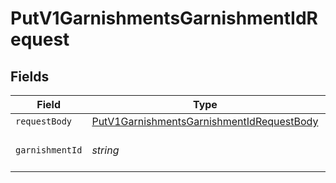 # PutV1GarnishmentsGarnishmentIdRequest


## Fields

| Field                                                                                                             | Type                                                                                                              | Required                                                                                                          | Description                                                                                                       |
| ----------------------------------------------------------------------------------------------------------------- | ----------------------------------------------------------------------------------------------------------------- | ----------------------------------------------------------------------------------------------------------------- | ----------------------------------------------------------------------------------------------------------------- |
| `requestBody`                                                                                                     | [PutV1GarnishmentsGarnishmentIdRequestBody](../../models/operations/putv1garnishmentsgarnishmentidrequestbody.md) | :heavy_minus_sign:                                                                                                | N/A                                                                                                               |
| `garnishmentId`                                                                                                   | *string*                                                                                                          | :heavy_check_mark:                                                                                                | The UUID of the garnishment                                                                                       |